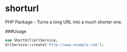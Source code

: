 # shorturl
PHP Package - Turns a long URL into a much shorter one.

###Usage
```php
use ShortUrl\UrlService;
UrlService::create('http://www.example.com');
```
